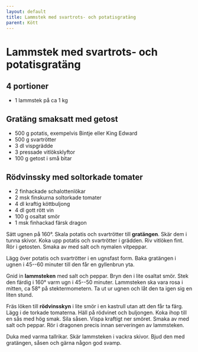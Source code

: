 ```yaml
---
layout: default
title: Lammstek med svartrots- och potatisgratäng
parent: Kött
---
```


# Lammstek med svartrots- och potatisgratäng

## 4 portioner


-   1 lammstek på ca 1 kg

## Gratäng smaksatt med getost

-   500 g potatis, exempelvis Bintje eller King Edward
-   500 g svartrötter
-   3 dl vispgrädde
-   3 pressade vitlöksklyftor
-   100 g getost i små bitar

## Rödvinssky med soltorkade tomater

-   2 finhackade schalottenlökar
-   2 msk finskurna soltorkade tomater
-   4 dl kraftig köttbuljong
-   4 dl gott rött vin
-   100 g osaltat smör
-   1 msk finhackad färsk dragon


Sätt ugnen på 160°. Skala potatis och svartrötter till **gratängen**. Skär dem i tunna
skivor. Koka upp potatis och svartrötter i grädden. Riv vitlöken fint. Rör i getosten.
Smaka av med salt och nymalen vitpeppar.

Lägg över potatis och svartrötter i en ugnsfast form. Baka gratängen i ugnen i 45--60
minuter till den får en gyllenbrun yta.

Gnid in **lammsteken** med salt och peppar. Bryn den i lite osaltat smör. Stek den färdig
i 160° varm ugn i 45--50 minuter. Lammsteken ska vara rosa i mitten, ca 58° på
stektermometern. Ta ut ur ugnen och låt den ta igen sig en liten stund.

Fräs löken till **rödvinsskyn** i lite smör i en kastrull utan att den får ta färg. Lägg i
de torkade tomaterna. Häll på rödvinet och buljongen. Koka ihop till en sås med hög smak.
Sila såsen. Vispa kraftigt ner smöret. Smaka av med salt och peppar. Rör i dragonen precis
innan serveringen av lammsteken.

Duka med varma tallrikar. Skär lammsteken i vackra skivor. Bjud den med
gratängen, såsen och gärna någon god svamp.

